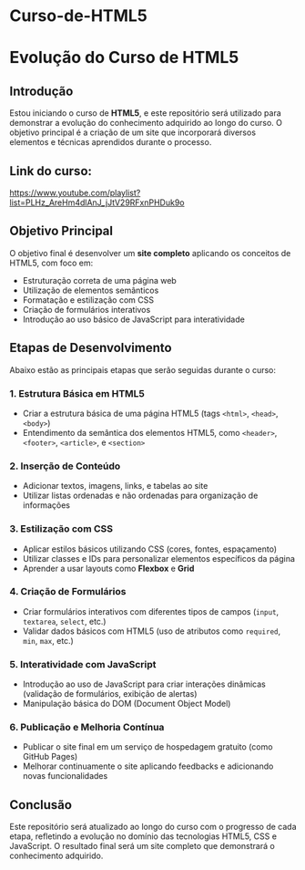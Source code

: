 # Curso-de-HTML5
# Evolução do Curso de HTML5

## Introdução

Estou iniciando o curso de **HTML5**, e este repositório será utilizado para demonstrar a evolução do conhecimento adquirido ao longo do curso. O objetivo principal é a criação de um site que incorporará diversos elementos e técnicas aprendidos durante o processo.

## Link do curso:
https://www.youtube.com/playlist?list=PLHz_AreHm4dlAnJ_jJtV29RFxnPHDuk9o

## Objetivo Principal

O objetivo final é desenvolver um **site completo** aplicando os conceitos de HTML5, com foco em:

- Estruturação correta de uma página web
- Utilização de elementos semânticos
- Formatação e estilização com CSS
- Criação de formulários interativos
- Introdução ao uso básico de JavaScript para interatividade

## Etapas de Desenvolvimento

Abaixo estão as principais etapas que serão seguidas durante o curso:

### 1. Estrutura Básica em HTML5
- Criar a estrutura básica de uma página HTML5 (tags `<html>`, `<head>`, `<body>`)
- Entendimento da semântica dos elementos HTML5, como `<header>`, `<footer>`, `<article>`, e `<section>`

### 2. Inserção de Conteúdo
- Adicionar textos, imagens, links, e tabelas ao site
- Utilizar listas ordenadas e não ordenadas para organização de informações

### 3. Estilização com CSS
- Aplicar estilos básicos utilizando CSS (cores, fontes, espaçamento)
- Utilizar classes e IDs para personalizar elementos específicos da página
- Aprender a usar layouts como **Flexbox** e **Grid**

### 4. Criação de Formulários
- Criar formulários interativos com diferentes tipos de campos (`input`, `textarea`, `select`, etc.)
- Validar dados básicos com HTML5 (uso de atributos como `required`, `min`, `max`, etc.)

### 5. Interatividade com JavaScript
- Introdução ao uso de JavaScript para criar interações dinâmicas (validação de formulários, exibição de alertas)
- Manipulação básica do DOM (Document Object Model)

### 6. Publicação e Melhoria Contínua
- Publicar o site final em um serviço de hospedagem gratuito (como GitHub Pages)
- Melhorar continuamente o site aplicando feedbacks e adicionando novas funcionalidades

## Conclusão

Este repositório será atualizado ao longo do curso com o progresso de cada etapa, refletindo a evolução no domínio das tecnologias HTML5, CSS e JavaScript. O resultado final será um site completo que demonstrará o conhecimento adquirido.

